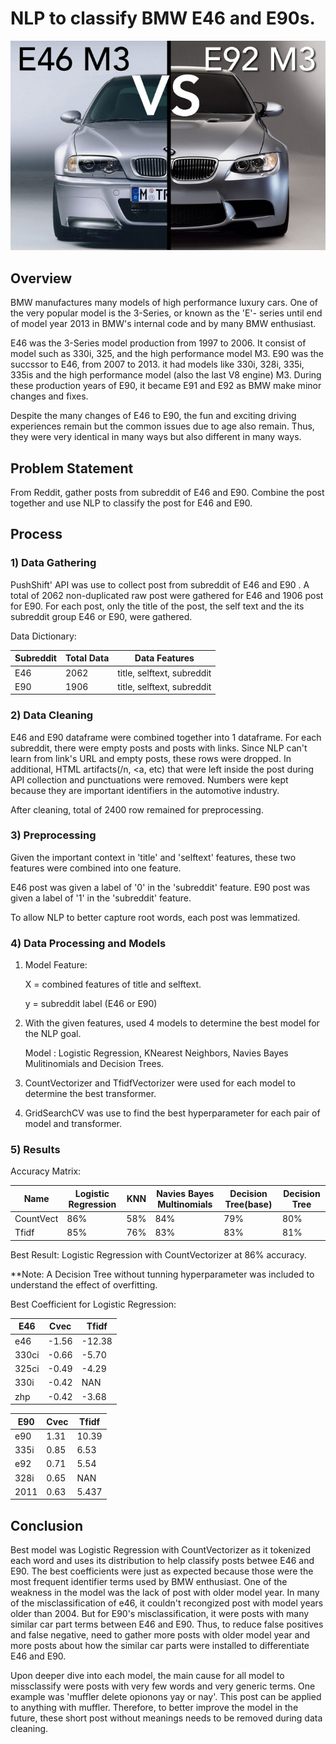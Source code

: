 # NLP to classify BMW E46 and E90s.


![](./bmw.png)


## Overview

BMW manufactures many models of high performance luxury cars. One of the very popular model is the 3-Series, or known as the 'E'- series until end of model year 2013 in BMW's internal code and by many BMW enthusiast.

E46 was the 3-Series model production from 1997 to 2006. It consist of model such as 330i, 325, and the high performance model M3. E90 was the succssor to E46, from 2007 to 2013. it had models like 330i, 328i, 335i, 335is and the high performance model (also the last V8 engine) M3. During these production years of E90, it became E91 and E92 as BMW make minor changes and fixes.

Despite the many changes of E46 to E90, the fun and exciting driving experiences remain but the common issues due to age also remain. Thus, they were very identical in many ways but also different in many ways.

## Problem Statement

From Reddit, gather posts from subreddit of E46 and E90. Combine the post together and use NLP to classify the post for E46 and E90.

## Process

### 1) Data Gathering

PushShift' API was use to collect post from subreddit of E46 and E90 . A total of 2062 non-duplicated raw post were gathered for E46 and 1906 post for E90. For each post, only the title of the post, the self text and the its subreddit group E46 or E90, were gathered. 

Data Dictionary:

|Subreddit|Total Data|Data Features
|---|---|---|
E46|2062|title, selftext, subreddit
E90|1906|title, selftext, subreddit


### 2) Data Cleaning
   
E46 and E90 dataframe were combined together into 1 dataframe. For each subreddit, there were empty posts and posts with links. Since NLP can't learn from link's URL and empty posts, these rows were dropped. In additional, HTML artifacts(/n, <a, etc) that were left inside the post during API collection and punctuations were removed. Numbers were kept because they are important identifiers in the automotive industry.

After cleaning, total of 2400 row remained for preprocessing.

### 3) Preprocessing

Given the important context in 'title' and 'selftext' features, these two features were combined into one feature. 

E46 post was given a label of '0' in the 'subreddit' feature.
E90 post was given a label of '1' in the 'subreddit' feature.

To allow NLP to better capture root words, each post was lemmatized.


### 4) Data Processing and Models

1) Model Feature:

    X = combined features of title and selftext.
    
    y = subreddit label (E46 or E90)
    
2) With the given features, used 4 models to determine the best model for the NLP goal.

    Model : Logistic Regression, KNearest Neighbors, Navies Bayes Mulitinomials and Decision Trees.
    
    
3) CountVectorizer and TfidfVectorizer were used for each model to determine the best transformer. 

4) GridSearchCV was use to find the best hyperparameter for each pair of model and transformer. 


### 5) Results

Accuracy Matrix:

|Name|Logistic Regression|KNN|Navies Bayes Multinomials|Decision Tree(base)|Decision Tree
|---|---|---|---|---|---|
CountVect|86%|58%|84%|79%|80%
Tfidf|85%|76%|83%|83%|81%

Best Result: Logistic Regression with CountVectorizer at 86% accuracy.

**Note: A Decision Tree without tunning hyperparameter was included to understand the effect of overfitting. 

Best Coefficient for Logistic Regression:

|E46|Cvec|Tfidf
|---|---|---|
|e46|-1.56|-12.38
|330ci|-0.66|-5.70
|325ci|-0.49|-4.29
|330i|-0.42|NAN
|zhp|-0.42|-3.68

|E90|Cvec|Tfidf
|---|---|---|
|e90|1.31|10.39
|335i|0.85|6.53
|e92|0.71|5.54
|328i|0.65|NAN
|2011|0.63|5.437



## Conclusion

Best model was Logistic Regression with CountVectorizer as it tokenized each word and uses its distribution to help classify posts betwee E46 and E90. The best coefficients were just as expected because those were the most frequent identifier terms used by BMW enthusiast. One of the weakness in the model was the lack of post with older model year. In many of the misclassification of e46, it couldn't recongized post with model years older than 2004. But for E90's misclassification, it were posts with many similar car part terms between E46 and E90. Thus, to reduce false positives and false negative, need to gather more posts with older model year and more posts about how the similar car parts were installed to differentiate E46 and E90. 

Upon deeper dive into each model, the main cause for all model to missclassify were posts with very few words and very generic terms. One example was 'muffler delete opionons yay or nay'. This post can be applied to anything with muffler. Therefore, to better improve the model in the future, these short post without meanings needs to be removed during data cleaning. 






